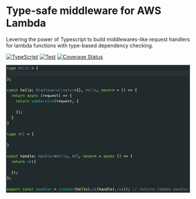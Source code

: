 Type-safe middleware for AWS Lambda
===================================

Levering the power of Typescript to build middlewares-like request handlers for lambda functions with type-based dependency checking.

[![TypeScript](https://img.shields.io/badge/%3C%2F%3E-TypeScript-%230074c1.svg)](https://www.typescriptlang.org/)
[![Test](https://github.com/alexshelkov/lambda/actions/workflows/test.yml/badge.svg)](https://github.com/alexshelkov/lambda/actions/workflows/test.yml)
[![Coverage Status](https://coveralls.io/repos/github/alexshelkov/lambda/badge.svg?branch=master&1)](https://coveralls.io/github/alexshelkov/lambda?branch=master)

![Gif](https://raw.githubusercontent.com/alexshelkov/lambda/examples/demo/demo.gif)
